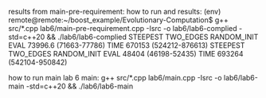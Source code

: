 results from main-pre-requirement:
how to run and results:
(env) remote@remote:~/boost_example/Evolutionary-Computation$ g++ src/*.cpp lab6/main-pre-requirement.cpp -Isrc -o lab6/lab6-complied -std=c++20 && ./lab6/lab6-complied
STEEPEST TWO_EDGES RANDOM_INIT
EVAL 73996.6 (71663-77786)
TIME 670153 (524212-876613)
STEEPEST TWO_EDGES RANDOM_INIT
EVAL 48404 (46198-52435)
TIME 693264 (542104-950842)


how to run main lab 6 main:
g++ src/*.cpp lab6/main.cpp -Isrc -o lab6/lab6-main -std=c++20 && ./lab6/lab6-main